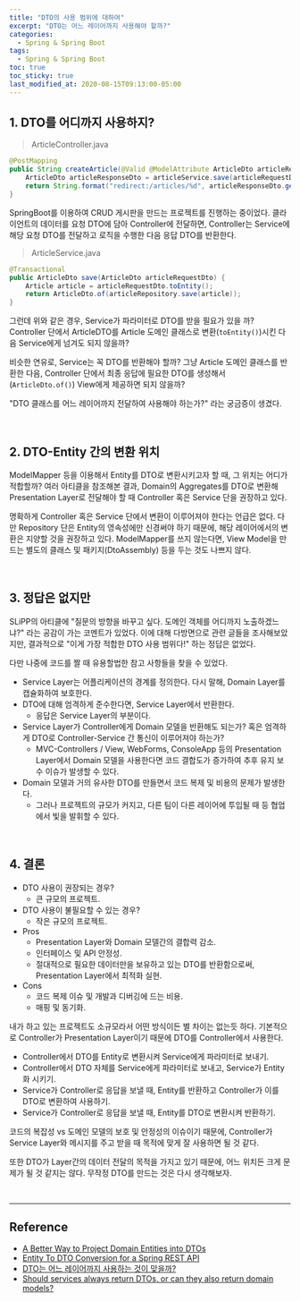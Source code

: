 ```yaml
---
title: "DTO의 사용 범위에 대하여"
excerpt: "DTO는 어느 레이어까지 사용해야 할까?"
categories:
  - Spring & Spring Boot
tags:
  - Spring & Spring Boot
toc: true
toc_sticky: true
last_modified_at: 2020-08-15T09:13:00-05:00
---
```


## 1. DTO를 어디까지 사용하지?

> ArticleController.java

```java
@PostMapping
public String createArticle(@Valid @ModelAttribute ArticleDto articleRequestDto) {
    ArticleDto articleResponseDto = articleService.save(articleRequestDto);
    return String.format("redirect:/articles/%d", articleResponseDto.getId());
}
```

SpringBoot를 이용하여 CRUD 게시판을 만드는 프로젝트를 진행하는 중이었다. 클라이언트의 데이터를 요청 DTO에 담아 Controller에 전달하면, Controller는 Service에 해당 요청 DTO를 전달하고 로직을 수행한 다음 응답 DTO를 반환한다.

> ArticleService.java

```java
@Transactional
public ArticleDto save(ArticleDto articleRequestDto) {
    Article article = articleRequestDto.toEntity();
    return ArticleDto.of(articleRepository.save(article));
}
```

그런데 위와 같은 경우, Service가 파라미터로 DTO를 받을 필요가 있을 까? Controller 단에서 ArticleDTO를 Article 도메인 클래스로 변환(``toEntity()``)시킨 다음 Service에게 넘겨도 되지 않을까?

비슷한 연유로, Service는 꼭 DTO를 반환해야 할까? 그냥 Article 도메인 클래스를 반환한 다음, Controller 단에서 최종 응답에 필요한 DTO를 생성해서(``ArticleDto.of()``) View에게 제공하면 되지 않을까?

"DTO 클래스를 어느 레이어까지 전달하여 사용해야 하는가?" 라는 궁금증이 생겼다.

<br>

## 2. DTO-Entity 간의 변환 위치

ModelMapper 등을 이용해서 Entity를 DTO로 변환시키고자 할 때, 그 위치는 어디가 적합할까? 여러 아티클을 참조해본 결과, Domain의 Aggregates를 DTO로 변환해 Presentation Layer로 전달해야 할 때 Controller 혹은 Service 단을 권장하고 있다.

명확하게 Controller 혹은 Service 단에서 변환이 이루어져야 한다는 언급은 없다. 다만 Repository 단은 Entity의 영속성에만 신경써야 하기 때문에, 해당 레이어에서의 변환은 지양할 것을 권장하고 있다. ModelMapper를 쓰지 않는다면, View Model을 만드는 별도의 클래스 및 패키지(DtoAssembly) 등을 두는 것도 나쁘지 않다.

<br>

## 3. 정답은 없지만

SLiPP의 아티클에 "질문의 방향을 바꾸고 싶다. 도메인 객체를 어디까지 노출하겠느냐?" 라는 공감이 가는 코멘트가 있었다. 이에 대해 다방면으로 관련 글들을 조사해보았지만, 결과적으로 "이게 가장 적합한 DTO 사용 범위다!" 하는 정답은 없었다.

다만 나중에 코드를 짤 때 유용할법한 참고 사항들을 찾을 수 있었다.
* Service Layer는 어플리케이션의 경계를 정의한다. 다시 말해, Domain Layer를 캡슐화하여 보호한다.
* DTO에 대해 엄격하게 준수한다면, Service Layer에서 반환한다.
  * 응답은 Service Layer의 부분이다.
* Service Layer가 Controller에게 Domain 모델을 반환해도 되는가? 혹은 엄격하게 DTO로 Controller-Service 간 통신이 이루어져야 하는가?
  * MVC-Controllers / View, WebForms, ConsoleApp 등의 Presentation Layer에서 Domain 모델을 사용한다면 코드 결합도가 증가하여 추후 유지 보수 이슈가 발생할 수 있다.
* Domain 모델과 거의 유사한 DTO를 만들면서 코드 복제 및 비용의 문제가 발생한다.
  * 그러나 프로젝트의 규모가 커지고, 다른 팀이 다른 레이어에 투입될 때 등 협업에서 빛을 발휘할 수 있다.

<br>

## 4. 결론

* DTO 사용이 권장되는 경우?
  * 큰 규모의 프로젝트.
* DTO 사용이 불필요할 수 있는 경우?
  * 작은 규모의 프로젝트.
* Pros
  * Presentation Layer와 Domain 모델간의 결합력 감소.
  * 인터페이스 및 API 안정성.
  * 절대적으로 필요한 데이터만을 보유하고 있는 DTO를 반환함으로써, Presentation Layer에서 최적화 실현.
* Cons
  * 코드 복제 이슈 및 개발과 디버깅에 드는 비용.
  * 매핑 및 동기화.

내가 하고 있는 프로젝트도 소규모라서 어떤 방식이든 별 차이는 없는듯 하다. 기본적으로 Controller가 Presentation Layer이기 때문에 DTO를 Controller에서 사용한다.

* Controller에서 DTO를 Entity로 변환시켜 Service에게 파라미터로 보내기.
* Controller에서 DTO 자체를 Service에게 파라미터로 보내고, Service가 Entity화 시키기.
* Service가 Controller로 응답을 보낼 때, Entity를 반환하고 Controller가 이를 DTO로 변환하여 사용하기.
* Service가 Controller로 응답을 보낼 때, Entity를 DTO로 변환시켜 반환하기.

코드의 복잡성 vs 도메인 모델의 보호 및 안정성의 이슈이기 때문에, Controller가 Service Layer와 메시지를 주고 받을 때 목적에 맞게 잘 사용하면 될 것 같다.

또한 DTO가 Layer간의 데이터 전달의 목적을 가지고 있기 때문에, 어느 위치든 크게 문제가 될 것 같지는 않다. 무작정 DTO를 만드는 것은 다시 생각해보자.

<br>

---

## Reference

* [A Better Way to Project Domain Entities into DTOs](https://buildplease.com/pages/repositories-dto/)
* [Entity To DTO Conversion for a Spring REST API](https://www.baeldung.com/entity-to-and-from-dto-for-a-java-spring-application)
* [DTO는 어느 레이어까지 사용하는 것이 맞을까?](https://www.slipp.net/questions/93)
* [Should services always return DTOs, or can they also return domain models?](https://stackoverflow.com/questions/21554977/should-services-always-return-dtos-or-can-they-also-return-domain-models)
